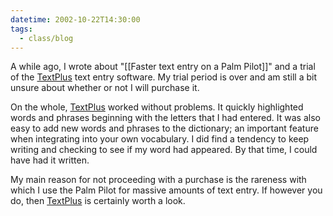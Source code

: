 ```yaml
---
datetime: 2002-10-22T14:30:00
tags:
  - class/blog
---
```

A while ago, I wrote about "[[Faster text entry on a Palm Pilot]]" and a trial of the [TextPlus](http://www.smartcell.com) text entry software. My trial period is over and am still a bit unsure about whether or not I will purchase it.

On the whole, [TextPlus](http://www.smartcell.com) worked without problems. It quickly highlighted words and phrases beginning with the letters that I had entered. It was also easy to add new words and phrases to the dictionary; an important feature when integrating into your own vocabulary. I did find a tendency to keep writing and checking to see if my word had appeared. By that time, I could have had it written.

My main reason for not proceeding with a purchase is the rareness with which I use the Palm Pilot for massive amounts of text entry. If however you do, then [TextPlus](http://www.smartcell.com) is certainly worth a look.

